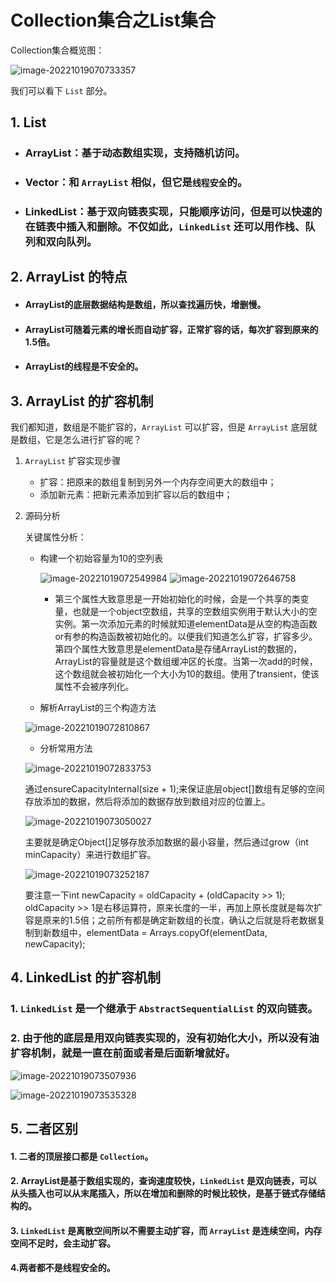 # Collection<interface>集合之List集合

Collection集合概览图：

![image-20221019070733357](image-20221019070733357.png)



我们可以看下 `List` 部分。

## 1. List

- ### ArrayList：基于动态数组实现，支持随机访问。

- ### Vector：和 `ArrayList` 相似，但它是`线程安全`的。

- ### LinkedList：基于双向链表实现，只能顺序访问，但是可以快速的在链表中插入和删除。不仅如此，`LinkedList` 还可以用作栈、队列和双向队列。

## 2. ArrayList 的特点

- #### ArrayList的底层数据结构是数组，所以查找遍历快，增删慢。

- #### ArrayList可随着元素的增长而自动扩容，正常扩容的话，每次扩容到原来的1.5倍。

- #### ArrayList的线程是不安全的。

## 3. ArrayList 的扩容机制

我们都知道，数组是不能扩容的，`ArrayList` 可以扩容，但是 `ArrayList` 底层就是数组，它是怎么进行扩容的呢？

1. `ArrayList` 扩容实现步骤

   - 扩容：把原来的数组复制到另外一个内存空间更大的数组中；
   -  添加新元素：把新元素添加到扩容以后的数组中；

2. 源码分析

   关键属性分析：

   - 构建一个初始容量为10的空列表

     ![image-20221019072549984](image-20221019072549984.png)		![image-20221019072646758](image-20221019072646758.png)

     - 第三个属性大致意思是一开始初始化的时候，会是一个共享的类变量，也就是一个object空数组，共享的空数组实例用于默认大小的空实例。第一次添加元素的时候就知道elementData是从空的构造函数or有参的构造函数被初始化的。以便我们知道怎么扩容，扩容多少。  第四个属性大致意思是elementData是存储ArrayList的数据的，ArrayList的容量就是这个数组缓冲区的长度。当第一次add的时候，这个数组就会被初始化一个大小为10的数组。使用了transient，使该属性不会被序列化。

   - 解析ArrayList的三个构造方法

   ![image-20221019072810867](image-20221019072810867.png)

   

   - 分析常用方法

   ![image-20221019072833753](image-20221019072833753.png)

   通过ensureCapacityInternal(size + 1);来保证底层object[]数组有足够的空间存放添加的数据，然后将添加的数据存放到数组对应的位置上。

   ![image-20221019073050027](image-20221019073050027.png)

   主要就是确定Object[]足够存放添加数据的最小容量，然后通过grow（int minCapacity）来进行数组扩容。

   ![image-20221019073252187](image-20221019073252187.png)

   要注意一下int newCapacity = oldCapacity + (oldCapacity >> 1);  oldCapacity >> 1是右移运算符，原来长度的一半，再加上原长度就是每次扩容是原来的1.5倍；之前所有都是确定新数组的长度，确认之后就是将老数据复制到新数组中，elementData = Arrays.copyOf(elementData, newCapacity); 

## 4. LinkedList 的扩容机制

### 1. `LinkedList` 是一个继承于 `AbstractSequentialList` 的双向链表。

### 2. 由于他的底层是用双向链表实现的，没有初始化大小，所以没有油扩容机制，就是一直在前面或者是后面新增就好。

![image-20221019073507936](image-20221019073507936.png)

![image-20221019073535328](image-20221019073535328.png)



## 5. 二者区别

#### 1. 二者的顶层接口都是 `Collection`。

#### 2. ArrayList是基于数组实现的，查询速度较快，`LinkedList` 是双向链表，可以从头插入也可以从末尾插入，所以在增加和删除的时候比较快，是基于链式存储结构的。

#### 3. `LinkedList` 是离散空间所以不需要主动扩容，而 `ArrayList` 是连续空间，内存空间不足时，会主动扩容。

#### 4.两者都不是线程安全的。